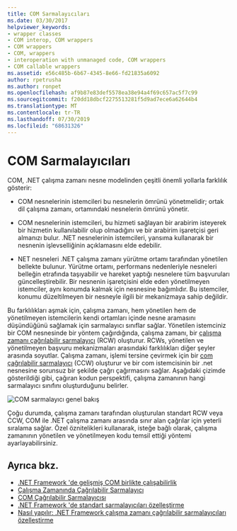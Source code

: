 ```yaml
---
title: COM Sarmalayıcıları
ms.date: 03/30/2017
helpviewer_keywords:
- wrapper classes
- COM interop, COM wrappers
- COM wrappers
- COM, wrappers
- interoperation with unmanaged code, COM wrappers
- COM callable wrappers
ms.assetid: e56c485b-6b67-4345-8e66-fd21835a6092
author: rpetrusha
ms.author: ronpet
ms.openlocfilehash: af9b87e83def5578ea38e94a4f69c657ac5f7c99
ms.sourcegitcommit: f20dd18dbcf2275513281f5d9ad7ece6a62644b4
ms.translationtype: MT
ms.contentlocale: tr-TR
ms.lasthandoff: 07/30/2019
ms.locfileid: "68631326"
---
```

# <a name="com-wrappers"></a>COM Sarmalayıcıları
COM, .NET çalışma zamanı nesne modelinden çeşitli önemli yollarla farklılık gösterir:  
  
- COM nesnelerinin istemcileri bu nesnelerin ömrünü yönetmelidir; ortak dil çalışma zamanı, ortamındaki nesnelerin ömrünü yönetir.  
  
- COM nesnelerinin istemcileri, bu hizmeti sağlayan bir arabirim isteyerek bir hizmetin kullanılabilir olup olmadığını ve bir arabirim işaretçisi geri almanızı bulur. .NET nesnelerinin istemcileri, yansıma kullanarak bir nesnenin işlevselliğinin açıklamasını elde edebilir.  
  
- NET nesneleri .NET çalışma zamanı yürütme ortamı tarafından yönetilen bellekte bulunur. Yürütme ortamı, performans nedenleriyle nesneleri belleğin etrafında taşıyabilir ve hareket yaptığı nesnelere tüm başvuruları güncelleştirebilir. Bir nesnenin işaretçisini elde eden yönetilmeyen istemciler, aynı konumda kalmak için nesnesine bağımlıdır. Bu istemciler, konumu düzeltilmeyen bir nesneyle ilgili bir mekanizmaya sahip değildir.  
  
 Bu farklılıkları aşmak için, çalışma zamanı, hem yönetilen hem de yönetilmeyen istemcilerin kendi ortamları içinde nesne aramasını düşündüğünü sağlamak için sarmalayıcı sınıflar sağlar. Yönetilen istemciniz bir COM nesnesinde bir yöntem çağırdığında, çalışma zamanı, bir [çalışma zamanı çağrılabilir sarmalayıcı](runtime-callable-wrapper.md) (RCW) oluşturur. RCWs, yönetilen ve yönetilmeyen başvuru mekanizmaları arasındaki farklılıkları diğer şeyler arasında soyutlar. Çalışma zamanı, işlemi tersine çevirmek için bir [com çağrılabilir sarmalayıcı](com-callable-wrapper.md) (CCW) oluşturur ve bir com istemcisinin bir .net nesnesine sorunsuz bir şekilde çağrı çağırmasını sağlar. Aşağıdaki çizimde gösterildiği gibi, çağıran kodun perspektifi, çalışma zamanının hangi sarmalayıcı sınıfını oluşturduğunu belirler.  
  
 ![COM sarmalayıcı genel bakış](./media/com-wrappers/bidirectional-com-overview.gif)  
  
 Çoğu durumda, çalışma zamanı tarafından oluşturulan standart RCW veya CCW, COM ile .NET çalışma zamanı arasında sınır alan çağrılar için yeterli sıralama sağlar. Özel öznitelikleri kullanarak, isteğe bağlı olarak, çalışma zamanının yönetilen ve yönetilmeyen kodu temsil ettiği yöntemi ayarlayabilirsiniz.  
  
## <a name="see-also"></a>Ayrıca bkz.

- [.NET Framework 'de gelişmiş COM birlikte çalışabilirlik](https://docs.microsoft.com/previous-versions/dotnet/netframework-4.0/bd9cdfyx(v=vs.100))
- [Çalışma Zamanında Çağrılabilir Sarmalayıcı](runtime-callable-wrapper.md)
- [COM Çağrılabilir Sarmalayıcısı](com-callable-wrapper.md)
- [.NET Framework 'de standart sarmalayıcıları özelleştirme](https://docs.microsoft.com/previous-versions/dotnet/netframework-4.0/h7hx9abd(v=vs.100))
- [Nasıl yapılır: .NET Framework çalışma zamanı çağrılabilir sarmalayıcıları özelleştirme](https://docs.microsoft.com/previous-versions/dotnet/netframework-4.0/56kh4hy7(v=vs.100))
